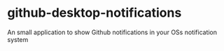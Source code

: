 # github-desktop-notifications
An small application to show Github notifications in your OSs notification system
